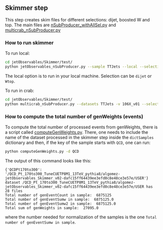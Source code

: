 ## Skimmer step


This step creates skim files for different selections: dijet, boosted W and top. The main files are [nSubProducer_withAllSel.py](python/nSubProducer_withAllSel.py) and [multicrab_nSubProducer.py](test/multicrab_nSubProducer.py)

### How to run skimmer

To run local:
```bash
cd jetObservables/Skimmer/test/
python jetObservables_nSubProducer.py --sample TTJets --local --selection dijet
```
The local option is to run in your local machine. Selection can be `dijet` or `Wtop`.

To run in crab:
```bash
cd jetObservables/Skimmer/test/
python multicrab_nSubProducer.py --datasets TTJets -v 106X_v01 --selection dijet
```

### How to compute the total number of genWeights (events)

To compute the total number of processed events from genWeights, there is a script called [computeGenWeights.py](test/computGenWeights.py). There, one needs to include the name of the dataset processed in the skimmer step inside the `dictSamples` dictionary and then, if the key of the sample starts with `QCD`, one can run:

```bash
python computeGenWeights.py -d QCD
```

The output of this command looks like this:
```
{'QCDPt170to300': '/QCD_Pt_170to300_TuneCUETP8M1_13TeV_pythia8/algomez-jetObservables_Skimmer_v02-dafc15ff64439ee3efd0c8e48ce3e57e/USER'}
dataset /QCD_Pt_170to300_TuneCUETP8M1_13TeV_pythia8/algomez-jetObservables_Skimmer_v02-dafc15ff64439ee3efd0c8e48ce3e57e/USER has 28 files
Total number of genEventCount in sample:  6875125
Total number of genEventSumw in sample:  6875125.0
Total number of genEventSumw2 in sample:  6875125.0
Total sum of genWeights in sample:  27095.0
```
where the number needed for normalization of the samples is the one `Total number of genEventSumw in sample`.
